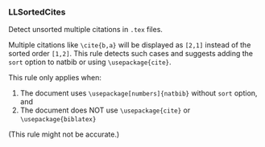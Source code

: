<!-- markdownlint-disable MD041 -->
<!-- detect unsorted cites -->

### LLSortedCites

Detect unsorted multiple citations in `.tex` files.

Multiple citations like `\cite{b,a}` will be displayed as `[2,1]` instead of the sorted order `[1,2]`. This rule detects such cases and suggests adding the `sort` option to natbib or using `\usepackage{cite}`.

This rule only applies when:

1. The document uses `\usepackage[numbers]{natbib}` without `sort` option, and
2. The document does NOT use `\usepackage{cite}` or `\usepackage{biblatex}`

(This rule might not be accurate.)
